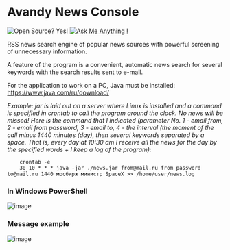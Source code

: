 # Avandy News Console
![Open Source? Yes!](https://badgen.net/badge/Open%20Source%20%3F/Yes%21/blue?icon=github)
[![Ask Me Anything !](https://img.shields.io/badge/Ask%20me-anything-1abc9c.svg)](https://avandy-news.ru/index-en.html)

RSS news search engine of popular news sources with powerful screening of unnecessary information.

A feature of the program is a convenient, automatic news search for several keywords with the search results sent to e-mail.

For the application to work on a PC, Java must be installed: https://www.java.com/ru/download/

*Example: jar is laid out on a server where Linux is installed and a command is specified in crontab to call the program around the clock. No news will be missed! Here is the command that I indicated (parameter No. 1 - email from, 2 - email from password, 3 - email to, 4 - the interval (the moment of the call minus 1440 minutes (day), then several keywords separated by a space. That is, every day at 10:30 am I receive all the news for the day by the specified words + I keep a log of the program):*

        crontab -e        
        30 10 * * * java -jar ./news.jar from@mail.ru from_password to@mail.ru 1440 мосбирж министр SpaceX >> /home/user/news.log

### In Windows PowerShell
![image](https://github.com/mrprogre/avandy-news-console/assets/45883640/6c3d9445-cadf-417b-9c3f-d6202a86901c)

### Message example
![image](https://github.com/mrprogre/avandy-news-console/assets/45883640/8cfeb2da-f0ed-449a-9e32-96a3a8ad503a)
